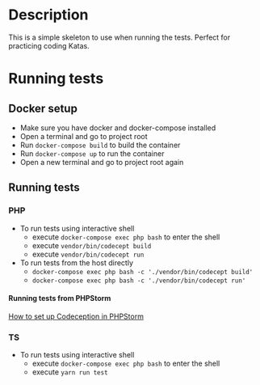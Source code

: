 # Description

This is a simple skeleton to use when running the tests. Perfect for practicing coding Katas.

# Running tests

## Docker setup
- Make sure you have docker and docker-compose installed
- Open a terminal and go to project root
- Run `docker-compose build` to build the container
- Run `docker-compose up` to run the container
- Open a new terminal and go to project root again 

## Running tests

### PHP
- To run tests using interactive shell 
  - execute `docker-compose exec php bash` to enter the shell
  - execute `vendor/bin/codecept build`
  - execute `vendor/bin/codecept run`
- To run tests from the host directly
  - `docker-compose exec php bash -c './vendor/bin/codecept build'`
  - `docker-compose exec php bash -c './vendor/bin/codecept run'`

#### Running tests from PHPStorm
[How to set up Codeception in PHPStorm](./Documentation/PHPStormSetup.md)


### TS
- To run tests using interactive shell
  - execute `docker-compose exec php bash` to enter the shell
  - execute `yarn run test`

